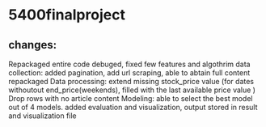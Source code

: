 # 5400finalproject

## changes:
Repackaged entire code 
debuged, fixed few features and algothrim
data collection: added pagination,
                 add url scraping, able to abtain full content
                 repackaged
Data processing: extend missing stock_price value (for dates withoutout end_price(weekends), filled with the last available price value )
                 Drop rows with no article content
Modeling: able to select the best model out of 4 models. added evaluation and visualization, output stored in result and visualization file
